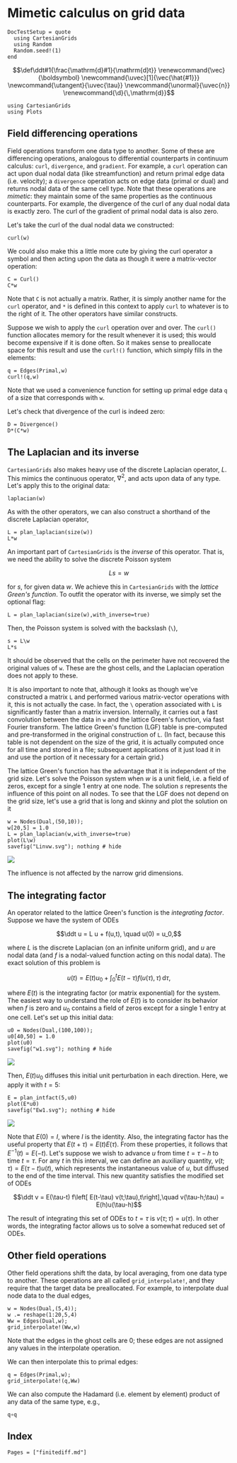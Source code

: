 # Mimetic calculus on grid data 

```@meta
DocTestSetup = quote
  using CartesianGrids
  using Random
  Random.seed!(1)
end
```

```math
\def\ddt#1{\frac{\mathrm{d}#1}{\mathrm{d}t}}

\renewcommand{\vec}{\boldsymbol}
\newcommand{\uvec}[1]{\vec{\hat{#1}}}
\newcommand{\utangent}{\uvec{\tau}}
\newcommand{\unormal}{\uvec{n}}

\renewcommand{\d}{\,\mathrm{d}}
```


```@setup create
using CartesianGrids
using Plots
```

## Field differencing operations

Field operations transform one data type to another. Some of these are differencing
operations, analogous to differential counterparts in continuum calculus: `curl`,
`divergence`, and `gradient`. For example, a `curl` operation can act upon dual nodal data
(like streamfunction) and return primal edge data (i.e. velocity); a `divergence`
operation acts on edge data (primal or dual) and returns nodal data of the same cell
type. Note that these operations are *mimetic*: they maintain some of the same properties as the
continuous counterparts. For example, the divergence of the curl of any dual nodal
data is exactly zero. The curl of the gradient of primal nodal data is also zero.

Let's take the curl of the dual nodal data we constructed:
```@repl create
curl(w)
```

We could also make this a little more cute by giving the curl operator a symbol
and then acting upon the data as though it were a matrix-vector operation:
```@repl create
C = Curl()
C*w
```
Note that `C` is not actually a matrix. Rather, it is simply another name for the
`curl` operator, and `*` is defined in this context to apply `curl` to whatever is
to the right of it. The other operators have similar constructs.

Suppose we wish to apply the `curl` operation over and over. The `curl()` function
allocates memory for the result whenever it is used; this would become expensive
if it is done often. So it makes sense to preallocate space for this result and
use the `curl!()` function, which simply fills in the elements:
```@repl create
q = Edges(Primal,w)
curl!(q,w)
```
Note that we used a convenience function for setting up primal edge data `q` of a
size that corresponds with `w`.

Let's check that divergence of the curl is indeed zero:
```@repl create
D = Divergence()
D*(C*w)
```

## The Laplacian and its inverse

`CartesianGrids` also makes heavy use of the discrete Laplacian operator, $L$. This mimics the
continuous operator, $\nabla^2$, and acts upon data of any type. Let's apply
this to the original data:
```@repl create
laplacian(w)
```

As with the other operators, we can also construct a shorthand of the discrete
Laplacian operator,
```@repl create
L = plan_laplacian(size(w))
L*w
```

An important part of `CartesianGrids` is the *inverse* of this operator. That is, we need
the ability to solve the discrete Poisson system

$$Ls = w$$

for $s$, for given data $w$. We achieve this in `CartesianGrids` with the *lattice Green's
function*. To outfit the operator with its inverse, we simply set the optional
flag:
```@repl create
L = plan_laplacian(size(w),with_inverse=true)
```

Then, the Poisson system is solved with the backslash (`\`),
```@repl create
s = L\w
L*s
```

It should be observed that the cells on the perimeter have not recovered the original values
of `w`. These are the ghost cells, and the Laplacian operation does not apply
to these.

It is also important to note that, although it looks as though we've constructed a
matrix `L` and performed various matrix-vector operations with it, this is not
actually the case. In fact, the `\`
operation associated with `L` is significantly faster than a matrix inversion.
Internally, it carries out a fast convolution between the data in `w` and the
lattice Green's function, via fast Fourier transform. The lattice Green's function
(LGF) table is pre-computed and pre-transformed in the original construction of `L`.
(In fact, because this table is not dependent on the size of the grid, it is
actually computed once for all time and stored in a file; subsequent applications
of it just load it in and use the portion of it necessary for a certain grid.)

The lattice Green's function has the advantage that it is independent of the grid
size. Let's solve the Poisson system when $w$ is a unit field, i.e. a field
of zeros, except for a single $1$ entry at one node. The solution $s$ represents
the influence of this point on all nodes. To see that the LGF does
not depend on the grid size, let's use a grid that is long and skinny and plot
the solution on it
```@repl create
w = Nodes(Dual,(50,10));
w[20,5] = 1.0
L = plan_laplacian(w,with_inverse=true)
plot(L\w)
savefig("Linvw.svg"); nothing # hide
```
![](Linvw.svg)

The influence is not affected by the narrow grid dimensions.

## The integrating factor

An operator related to the lattice Green's function is the *integrating factor*.
Suppose we have the system of ODEs

$$\ddt u = L u + f(u,t), \quad u(0) = u_0,$$

where $L$ is the discrete Laplacian (on an infinite uniform grid), and $u$ are
nodal data (and $f$ is a nodal-valued function acting on this nodal data). The
exact solution of this problem is

$$u(t) = E(t)u_0 + \int_0^t E(t-\tau) f(u(\tau),\tau)\,\mathrm{d}\tau,$$

where $E(t)$ is the integrating factor (or matrix exponential) for the system. The
easiest way to understand the role of $E(t)$ is to consider its behavior when $f$
is zero and $u_0$ contains a field of zeros except for a single $1$ entry at one
cell. Let's set up this initial data:
```@repl create
u0 = Nodes(Dual,(100,100));
u0[40,50] = 1.0
plot(u0)
savefig("w1.svg"); nothing # hide
```
![](w1.svg)

Then, $E(t)u_0$ diffuses this initial unit perturbation in each direction. Here, we apply it
with $t = 5$:

```@repl create
E = plan_intfact(5,u0)
plot(E*u0)
savefig("Ew1.svg"); nothing # hide
```
![](Ew1.svg)

Note that $E(0) = I$, where $I$ is the identity. Also, the integrating factor has the useful property that $E(t+\tau) = E(t)E(\tau)$. From these properties, it
follows that $E^{-1}(t) = E(-t)$. Let's suppose we wish to advance $u$ from time
$t = \tau-h$ to time $t = \tau$. For any $t$ in this interval, we can define an auxiliary quantity, $v(t;\tau) = E(\tau-t)u(t)$, which represents the instantaneous value of $u$, but diffused to the end of the time interval. This new quantity satisfies the modified set of ODEs

$$\ddt v = E(\tau-t) f\left[ E(t-\tau) v(t;\tau),t\right],\quad v(\tau-h;\tau) = E(h)u(\tau-h)$$    

The result of integrating this set of ODEs to $t = \tau$ is $v(\tau;\tau) = u(\tau)$. In
other words, the integrating factor allows us to solve a somewhat reduced set
of ODEs.


## Other field operations

Other field operations shift the data, by local averaging, from one data type to
another. These operations are all called `grid_interpolate!`, and they require that the
target data be preallocated. For example, to interpolate dual node data to the dual edges,

```@repl create
w = Nodes(Dual,(5,4));
w .= reshape(1:20,5,4)
Ww = Edges(Dual,w);
grid_interpolate!(Ww,w)
```
Note that the edges in the ghost cells are 0; these edges are not assigned any
values in the interpolate operation.

We can then interpolate this to primal edges:
```@repl create
q = Edges(Primal,w);
grid_interpolate!(q,Ww)
```

We can also compute the Hadamard (i.e. element by element) product of any data
of the same type, e.g.,
```@repl create
q∘q
```

## Index

```@index
Pages = ["finitediff.md"]
```
